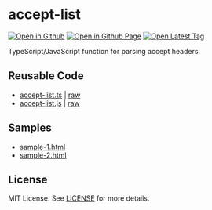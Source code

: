 # accept-list

[![Open in Github](https://img.shields.io/badge/Open_in_GitHub-6e5494)](https://github.com/JamesRobertHugginsNgo/accept-list)
[![Open in Github Page](https://img.shields.io/badge/Open_in_GitHub%20Page-4078c0)](https://jamesroberthugginsngo.github.io/accept-list/)
[![Open Latest Tag](https://img.shields.io/badge/Open_Latest_Tag-3.0.0-6cc644)](https://github.com/JamesRobertHugginsNgo/accept-list/tree/3.0.0)

TypeScript/JavaScript function for parsing accept headers.

## Reusable Code

- [accept-list.ts](./src/accept-list.ts) \| [raw](./src/accept-list.ts?raw=1)
- [accept-list.js](./src/accept-list.js) \| [raw](./src/accept-list.js?raw=1)

## Samples

- [sample-1.html](./sample/sample-1.html)
- [sample-2.html](./sample/sample-2.html)

## License

MIT License. See [LICENSE](LICENSE) for more details.
